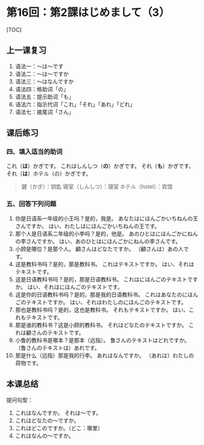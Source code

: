 # 第16回：第2課はじめまして（3）

[TOC]

## 上一课复习

1. 语法一：～は～です
2. 语法二：～は～ですか
3. 语法三：～はなんですか
4. 语法四：格助词「の」
5. 语法五：提示助词「も」
6. 语法六：指示代词「これ」「それ」「あれ」「どれ」
7. 语法七：接尾词「さん」

## 课后练习

### 四、填入适当的助词

これ（**は**）かぎです。
これはしんしつ（**の**）かぎです。
それ（**も**）かぎです。
それ（**は**）ホテル（の）かぎです。

> 鍵（かぎ）：钥匙
> 寝室（しんしつ）：寝室
> ホテル（hotel）：宾馆

### 五、回答下列问题

1. 你是日语系一年级的小王吗？是的，我是。
   あなたはにほんごかいちねんの王さんですか。
   はい、わたしはにほんごかいちねんの王です。
2. 那个人是日语系二年级的小李吗？是的，他是。
   あのひとはにほんごかにねんの李さんですか。
   はい、あのひとはにほんごかにねんの李さんです。
3. 小顾是哪位？是那个人。
   顧さんはどなたですか。
   （顧さんは）あの人です。
4. 这是教科书吗？是的，那是教科书。
   これはテキストですか。
   はい、それはテキストです。
5. 这是日语教科书吗？是的，那是日语教科书。
   これはにほんごのテキストですか。
   はい、それはにほんごのテキストです。
6. 这是你的日语教科书吗？是的，那是我的日语教科书。
   これはあなたのにほんごのテキストですか。
   はい、それはわたしのにほんごのテキストです。
7. 那也是教科书吗？是的，这也是教科书。
   それもテキストですか。
   はい、これもテキストです。
8. 那是谁的教科书？这是小顾的教科书。
   それはどなたのテキストですか。
   これは顧さんのテキストです。
9. 小鲁的教科书是哪本？是那本（远指）。
   鲁さんのテキストはどれですか。
   （鲁さんのテキストは）あれです。
10. 那是什么（远指）那是我的行李。
    あれはなんですか。
    （あれは）わたしの荷物です。

## 本课总结

提问句型：

1. これはなんですか。
   それは～です。
2. これはどなたの～ですか。
3. これはどこのですか。（どこ：哪里）
4. これはなんの～ですか。
